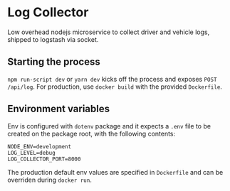# Log Collector

Low overhead nodejs microservice to collect driver and vehicle logs, shipped to logstash via socket.

## Starting the process

`npm run-script dev` or `yarn dev` kicks off the process and exposes `POST /api/log`. For production, use `docker build` with the provided `Dockerfile`.

## Environment variables

Env is configured with `dotenv` package and it expects a `.env` file to be created on the package root, with the following contents:

```
NODE_ENV=development
LOG_LEVEL=debug
LOG_COLLECTOR_PORT=8000
```

The production default env values are specified in `Dockerfile` and can be overriden during `docker run`.
